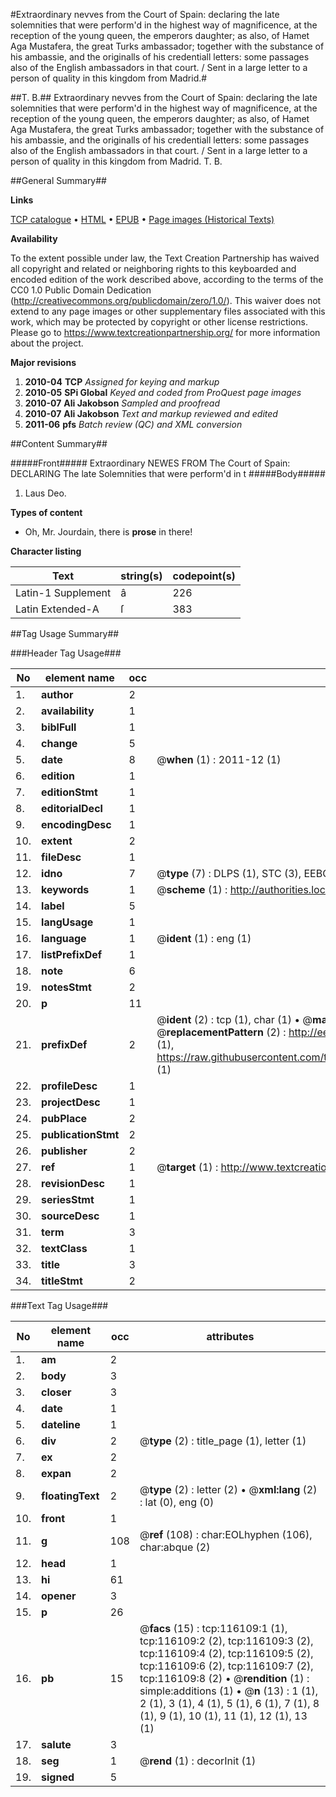 #Extraordinary nevves from the Court of Spain: declaring the late solemnities that were perform'd in the highest way of magnificence, at the reception of the young queen, the emperors daughter; as also, of Hamet Aga Mustafera, the great Turks ambassador; together with the substance of his ambassie, and the originalls of his credentiall letters: some passages also of the English ambassadors in that court. / Sent in a large letter to a person of quality in this kingdom from Madrid.#

##T. B.##
Extraordinary nevves from the Court of Spain: declaring the late solemnities that were perform'd in the highest way of magnificence, at the reception of the young queen, the emperors daughter; as also, of Hamet Aga Mustafera, the great Turks ambassador; together with the substance of his ambassie, and the originalls of his credentiall letters: some passages also of the English ambassadors in that court. / Sent in a large letter to a person of quality in this kingdom from Madrid.
T. B.

##General Summary##

**Links**

[TCP catalogue](http://www.ota.ox.ac.uk/tcp/)  • 
[HTML](http://tei.it.ox.ac.uk/tcp/Texts-HTML/free/A76/A76374.html)  • 
[EPUB](http://tei.it.ox.ac.uk/tcp/Texts-EPUB/free/A76/A76374.epub) • 
[Page images (Historical Texts)](https://historicaltexts.jisc.ac.uk/eebo-99863893e)

**Availability**

To the extent possible under law, the Text Creation Partnership has waived all copyright and related or neighboring rights to this keyboarded and encoded edition of the work described above, according to the terms of the CC0 1.0 Public Domain Dedication (http://creativecommons.org/publicdomain/zero/1.0/). This waiver does not extend to any page images or other supplementary files associated with this work, which may be protected by copyright or other license restrictions. Please go to https://www.textcreationpartnership.org/ for more information about the project.

**Major revisions**

1. __2010-04__ __TCP__ *Assigned for keying and markup*
1. __2010-05__ __SPi Global__ *Keyed and coded from ProQuest page images*
1. __2010-07__ __Ali Jakobson__ *Sampled and proofread*
1. __2010-07__ __Ali Jakobson__ *Text and markup reviewed and edited*
1. __2011-06__ __pfs__ *Batch review (QC) and XML conversion*

##Content Summary##

#####Front#####
Extraordinary NEWES FROM The Court of Spain: DECLARING The late Solemnities that were perform'd in t
#####Body#####

1. Laus Deo.

**Types of content**

  * Oh, Mr. Jourdain, there is **prose** in there!

**Character listing**


|Text|string(s)|codepoint(s)|
|---|---|---|
|Latin-1 Supplement|â|226|
|Latin Extended-A|ſ|383|

##Tag Usage Summary##

###Header Tag Usage###

|No|element name|occ|attributes|
|---|---|---|---|
|1.|__author__|2||
|2.|__availability__|1||
|3.|__biblFull__|1||
|4.|__change__|5||
|5.|__date__|8| @__when__ (1) : 2011-12 (1)|
|6.|__edition__|1||
|7.|__editionStmt__|1||
|8.|__editorialDecl__|1||
|9.|__encodingDesc__|1||
|10.|__extent__|2||
|11.|__fileDesc__|1||
|12.|__idno__|7| @__type__ (7) : DLPS (1), STC (3), EEBO-CITATION (1), PROQUEST (1), VID (1)|
|13.|__keywords__|1| @__scheme__ (1) : http://authorities.loc.gov/ (1)|
|14.|__label__|5||
|15.|__langUsage__|1||
|16.|__language__|1| @__ident__ (1) : eng (1)|
|17.|__listPrefixDef__|1||
|18.|__note__|6||
|19.|__notesStmt__|2||
|20.|__p__|11||
|21.|__prefixDef__|2| @__ident__ (2) : tcp (1), char (1)  •  @__matchPattern__ (2) : ([0-9\-]+):([0-9IVX]+) (1), (.+) (1)  •  @__replacementPattern__ (2) : http://eebo.chadwyck.com/downloadtiff?vid=$1&page=$2 (1), https://raw.githubusercontent.com/textcreationpartnership/Texts/master/tcpchars.xml#$1 (1)|
|22.|__profileDesc__|1||
|23.|__projectDesc__|1||
|24.|__pubPlace__|2||
|25.|__publicationStmt__|2||
|26.|__publisher__|2||
|27.|__ref__|1| @__target__ (1) : http://www.textcreationpartnership.org/docs/. (1)|
|28.|__revisionDesc__|1||
|29.|__seriesStmt__|1||
|30.|__sourceDesc__|1||
|31.|__term__|3||
|32.|__textClass__|1||
|33.|__title__|3||
|34.|__titleStmt__|2||


###Text Tag Usage###

|No|element name|occ|attributes|
|---|---|---|---|
|1.|__am__|2||
|2.|__body__|3||
|3.|__closer__|3||
|4.|__date__|1||
|5.|__dateline__|1||
|6.|__div__|2| @__type__ (2) : title_page (1), letter (1)|
|7.|__ex__|2||
|8.|__expan__|2||
|9.|__floatingText__|2| @__type__ (2) : letter (2)  •  @__xml:lang__ (2) : lat (0), eng (0)|
|10.|__front__|1||
|11.|__g__|108| @__ref__ (108) : char:EOLhyphen (106), char:abque (2)|
|12.|__head__|1||
|13.|__hi__|61||
|14.|__opener__|3||
|15.|__p__|26||
|16.|__pb__|15| @__facs__ (15) : tcp:116109:1 (1), tcp:116109:2 (2), tcp:116109:3 (2), tcp:116109:4 (2), tcp:116109:5 (2), tcp:116109:6 (2), tcp:116109:7 (2), tcp:116109:8 (2)  •  @__rendition__ (1) : simple:additions (1)  •  @__n__ (13) : 1 (1), 2 (1), 3 (1), 4 (1), 5 (1), 6 (1), 7 (1), 8 (1), 9 (1), 10 (1), 11 (1), 12 (1), 13 (1)|
|17.|__salute__|3||
|18.|__seg__|1| @__rend__ (1) : decorInit (1)|
|19.|__signed__|5||
